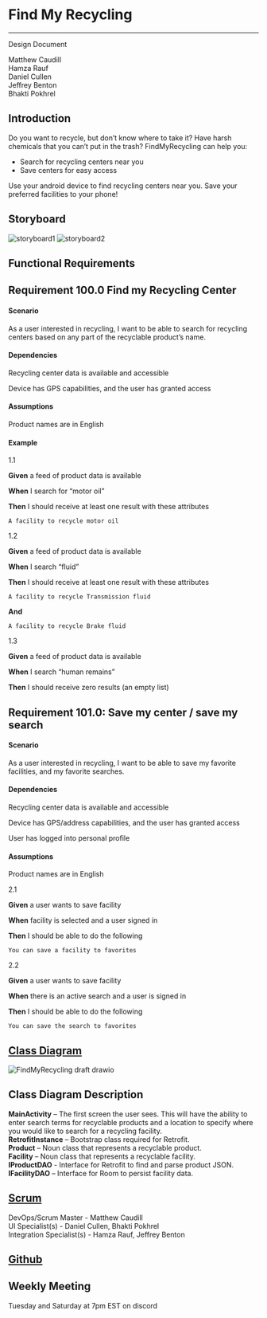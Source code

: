 # Find My Recycling

---

Design Document

Matthew Caudill  
Hamza Rauf    
Daniel Cullen     
Jeffrey Benton     
Bhakti Pokhrel

## Introduction

Do you want to recycle, but don’t know where to take it? Have harsh chemicals that you can’t put in the trash? FindMyRecycling can help you:
- Search for recycling centers near you
- Save centers for easy access  

Use your android device to find recycling centers near you. Save your preferred facilities to your phone!

## Storyboard

![storyboard1](https://user-images.githubusercontent.com/82420942/151686533-b0e34993-3573-4259-a595-410139b7a6d1.png)
![storyboard2](https://user-images.githubusercontent.com/82420942/151686537-c737bdfa-5268-4835-a02b-4b9da4a4c034.png)


## Functional Requirements

## Requirement 100.0 Find my Recycling Center
#### Scenario  

As a user interested in recycling, I want to be able to search for recycling centers based on any part of the recyclable product’s name.  

#### Dependencies  

Recycling center data is available and accessible  

Device has GPS capabilities, and the user has granted access  

#### Assumptions  

Product names are in English  

#### Example  

1.1  

**Given** a feed of product data is available  

**When** I search for “motor oil”  

**Then** I should receive at least one result with these attributes   

	A facility to recycle motor oil  
	
1.2  

**Given** a feed of product data is available  

**When** I search “fluid”  

**Then** I should receive at least one result with these attributes  

	A facility to recycle Transmission fluid  
  
**And**  

	A facility to recycle Brake fluid  
  
1.3  

**Given** a feed of product data is available  

**When** I search “human remains”  

**Then** I should receive zero results (an empty list)

## Requirement 101.0: Save my center / save my search  

#### Scenario  

As a user interested in recycling, I want to be able to save my favorite facilities, and my favorite searches.  

#### Dependencies  

Recycling center data is available and accessible  

Device has GPS/address capabilities, and the user has granted access  

User has logged into personal profile  

#### Assumptions  

Product names are in English  

2.1  

**Given** a user wants to save facility  

**When** facility is selected and a user signed in  

**Then** I should be able to do the following  

	You can save a facility to favorites

2.2  

**Given** a user wants to save facility  

**When** there is an active search and a user is signed in  

**Then** I should be able to do the following

	You can save the search to favorites  

## [Class Diagram](https://projects.invisionapp.com/prototype/FindMyRecycling-ckz0r6vi3000zz501chx8mi2u/play/c01481d8)  

![FindMyRecycling draft drawio](https://user-images.githubusercontent.com/82420942/151686286-5f5ee54c-662f-4f67-bfd6-ed5e116f2170.png) 

## Class Diagram Description  

**MainActivity** – The first screen the user sees. This will have the ability to enter search terms for recyclable products and a location to specify where you would like to search for a recycling facility.  
**RetrofitInstance** – Bootstrap class required for Retrofit.  
**Product** – Noun class that represents a recyclable product.  
**Facility** – Noun class that represents a recyclable facility.  
**IProductDAO** - Interface for Retrofit to find and parse product JSON.  
**IFacilityDAO** – Interface for Room to persist facility data.  


## [Scrum](https://github.com/Smoofington/findmyrecycling/projects/1)  
DevOps/Scrum Master - Matthew Caudill  
UI Specialist(s) - Daniel Cullen, Bhakti Pokhrel  
Integration Specialist(s) - Hamza Rauf, Jeffrey Benton  

## [Github](https://github.com/Smoofington/findmyrecycling)  

## Weekly Meeting  
Tuesday and Saturday at 7pm EST on discord
